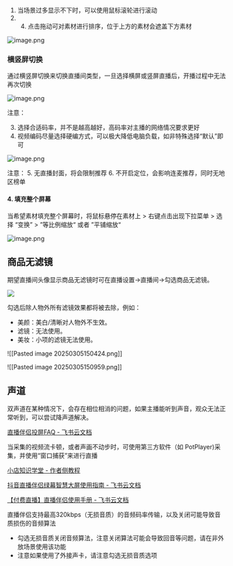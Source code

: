 
1. 当场景过多显示不下时，可以使用鼠标滚轮进行滚动
2. 4. 点击拖动可对素材进行排序，位于上方的素材会遮盖下方素材

![image.png](https://p-vcloud.byteimg.com/tos-cn-i-em5hxbkur4/4f131ada02cd4c91a08944c548de6527~tplv-em5hxbkur4-noop.image?width=263&height=134)

### 横竖屏切换

通过横竖屏切换来切换直播间类型，一旦选择横屏或竖屏直播后，开播过程中无法再次切换

![image.png](https://p-vcloud.byteimg.com/tos-cn-i-em5hxbkur4/6f8d9f6df89f45aa8ed142317f14e036~tplv-em5hxbkur4-noop.image?width=2156&height=1122)


注意：

3. 选择合适码率，并不是越高越好，高码率对主播的网络情况要求更好
4. 视频编码尽量选择硬编方式，可以极大降低电脑负载，如非特殊选择“默认”即可

![image.png](https://p-vcloud.byteimg.com/tos-cn-i-em5hxbkur4/fa5bb175c55d4ba494a43f16bdbd094b~tplv-em5hxbkur4-noop.image?width=381&height=209)



注意：
5. 无直播封面，将会限制推荐
6. 不开启定位，会影响连麦推荐，同时无地区榜单


#### 4. 填充整个屏幕

当希望素材填充整个屏幕时，将鼠标悬停在素材上 > 右键点击出现下拉菜单 > 选择 “变换” > ”等比例缩放“ 或者 ”平铺缩放“

![image.png](https://p-vcloud.byteimg.com/tos-cn-i-em5hxbkur4/8699b40ba1254edeb7513bc283d4f36f~tplv-em5hxbkur4-noop.image?width=926&height=584)


## 商品无滤镜

期望直播间头像显示商品无滤镜时可在直播设置->直播间->勾选商品无滤镜。

![](https://p9-arcosite.byteimg.com/obj/tos-cn-i-goo7wpa0wc/a6cf63cdab51483bbe141b12a22bdb60)

勾选后除人物外所有滤镜效果都将被去除，例如：

- 美颜：美白/清晰对人物外不生效。
- 滤镜：无法使用。
- 美妆：小项的滤镜无法使用。


![[Pasted image 20250305150424.png]]

![[Pasted image 20250305150959.png]]

## **声道**

双声道在某种情况下，会存在相位相消的问题，如果主播能听到声音，观众无法正常听到，可以尝试降声道解决。

[直播伴侣投屏FAQ - 飞书云文档](https://bytedance.larkoffice.com/docx/NP6Ld7OSwoKH9ZxawCJcDAtxnne)

当采集的视频流卡顿，或者声画不动步时，可使用第三方软件（如 PotPlayer)采集，并使用“窗口捕获”来进行直播


[小店知识学堂 - 作者侧教程](https://opendoc.jinritemai.com/college/4797/39773)

[抖音直播伴侣绿幕智慧大屏使用指南 - 飞书云文档](https://bytedance.larkoffice.com/docx/KSOydkZA3oqPbgxwbLKc8PMnnMb)

[【付费直播】直播伴侣使用手册 - 飞书云文档](https://bytedance.larkoffice.com/docx/doxcnFl8SAQTPoTSVxZzlij3JGg)


直播伴侣支持最高320kbps（无损音质）的音频码率传输，以及关闭可能导致音质损伤的音频算法


- 勾选无损音质关闭音频算法，注意关闭算法可能会导致回音等问题，请在非外放场景使用该功能
- 注意如果使用了外接声卡，请注意勾选无损音质选项